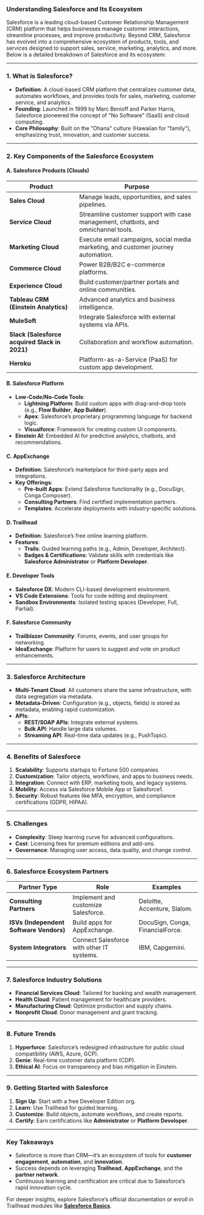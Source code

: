 ### **Understanding Salesforce and Its Ecosystem**
Salesforce is a leading cloud-based Customer Relationship Management (CRM) platform that helps businesses manage customer interactions, streamline processes, and improve productivity. Beyond CRM, Salesforce has evolved into a comprehensive ecosystem of products, tools, and services designed to support sales, service, marketing, analytics, and more. Below is a detailed breakdown of Salesforce and its ecosystem:

---

### **1. What is Salesforce?**
- **Definition**: A cloud-based CRM platform that centralizes customer data, automates workflows, and provides tools for sales, marketing, customer service, and analytics.
- **Founding**: Launched in 1999 by Marc Benioff and Parker Harris, Salesforce pioneered the concept of "No Software" (SaaS) and cloud computing.
- **Core Philosophy**: Built on the "Ohana" culture (Hawaiian for "family"), emphasizing trust, innovation, and customer success.

---

### **2. Key Components of the Salesforce Ecosystem**
#### **A. Salesforce Products (Clouds)**
| **Product**            | **Purpose**                                                                 |
|-------------------------|-----------------------------------------------------------------------------|
| **Sales Cloud**         | Manage leads, opportunities, and sales pipelines.                          |
| **Service Cloud**       | Streamline customer support with case management, chatbots, and omnichannel tools. |
| **Marketing Cloud**     | Execute email campaigns, social media marketing, and customer journey automation. |
| **Commerce Cloud**      | Power B2B/B2C e-commerce platforms.                                         |
| **Experience Cloud**    | Build customer/partner portals and online communities.                     |
| **Tableau CRM (Einstein Analytics)** | Advanced analytics and business intelligence.               |
| **MuleSoft**            | Integrate Salesforce with external systems via APIs.                        |
| **Slack (Salesforce acquired Slack in 2021)** | Collaboration and workflow automation.                   |
| **Heroku**              | Platform-as-a-Service (PaaS) for custom app development.                    |

#### **B. Salesforce Platform**
- **Low-Code/No-Code Tools**:
  - **Lightning Platform**: Build custom apps with drag-and-drop tools (e.g., **Flow Builder**, **App Builder**).
  - **Apex**: Salesforce’s proprietary programming language for backend logic.
  - **Visualforce**: Framework for creating custom UI components.
- **Einstein AI**: Embedded AI for predictive analytics, chatbots, and recommendations.

#### **C. AppExchange**
- **Definition**: Salesforce’s marketplace for third-party apps and integrations.
- **Key Offerings**:
  - **Pre-built Apps**: Extend Salesforce functionality (e.g., DocuSign, Conga Composer).
  - **Consulting Partners**: Find certified implementation partners.
  - **Templates**: Accelerate deployments with industry-specific solutions.

#### **D. Trailhead**
- **Definition**: Salesforce’s free online learning platform.
- **Features**:
  - **Trails**: Guided learning paths (e.g., Admin, Developer, Architect).
  - **Badges & Certifications**: Validate skills with credentials like **Salesforce Administrator** or **Platform Developer**.

#### **E. Developer Tools**
- **Salesforce DX**: Modern CLI-based development environment.
- **VS Code Extensions**: Tools for code editing and deployment.
- **Sandbox Environments**: Isolated testing spaces (Developer, Full, Partial).

#### **F. Salesforce Community**
- **Trailblazer Community**: Forums, events, and user groups for networking.
- **IdeaExchange**: Platform for users to suggest and vote on product enhancements.

---

### **3. Salesforce Architecture**
- **Multi-Tenant Cloud**: All customers share the same infrastructure, with data segregation via metadata.
- **Metadata-Driven**: Configuration (e.g., objects, fields) is stored as metadata, enabling rapid customization.
- **APIs**:
  - **REST/SOAP APIs**: Integrate external systems.
  - **Bulk API**: Handle large data volumes.
  - **Streaming API**: Real-time data updates (e.g., PushTopic).

---

### **4. Benefits of Salesforce**
1. **Scalability**: Supports startups to Fortune 500 companies.
2. **Customization**: Tailor objects, workflows, and apps to business needs.
3. **Integration**: Connect with ERP, marketing tools, and legacy systems.
4. **Mobility**: Access via Salesforce Mobile App or Salesforce1.
5. **Security**: Robust features like MFA, encryption, and compliance certifications (GDPR, HIPAA).

---

### **5. Challenges**
- **Complexity**: Steep learning curve for advanced configurations.
- **Cost**: Licensing fees for premium editions and add-ons.
- **Governance**: Managing user access, data quality, and change control.

---

### **6. Salesforce Ecosystem Partners**
| **Partner Type**         | **Role**                                   | **Examples**                     |
|--------------------------|--------------------------------------------|----------------------------------|
| **Consulting Partners**  | Implement and customize Salesforce.        | Deloitte, Accenture, Slalom.     |
| **ISVs (Independent Software Vendors)** | Build apps for AppExchange.          | DocuSign, Conga, FinancialForce. |
| **System Integrators**   | Connect Salesforce with other IT systems.  | IBM, Capgemini.                  |

---

### **7. Salesforce Industry Solutions**
- **Financial Services Cloud**: Tailored for banking and wealth management.
- **Health Cloud**: Patient management for healthcare providers.
- **Manufacturing Cloud**: Optimize production and supply chains.
- **Nonprofit Cloud**: Donor management and grant tracking.

---

### **8. Future Trends**
1. **Hyperforce**: Salesforce’s redesigned infrastructure for public cloud compatibility (AWS, Azure, GCP).
2. **Genie**: Real-time customer data platform (CDP).
3. **Ethical AI**: Focus on transparency and bias mitigation in Einstein.

---

### **9. Getting Started with Salesforce**
1. **Sign Up**: Start with a free Developer Edition org.
2. **Learn**: Use Trailhead for guided learning.
3. **Customize**: Build objects, automate workflows, and create reports.
4. **Certify**: Earn certifications like **Administrator** or **Platform Developer**.

---

### **Key Takeaways**
- Salesforce is more than CRM—it’s an ecosystem of tools for **customer engagement**, **automation**, and **innovation**.
- Success depends on leveraging **Trailhead**, **AppExchange**, and the **partner network**.
- Continuous learning and certification are critical due to Salesforce’s rapid innovation cycle.

For deeper insights, explore Salesforce’s official documentation or enroll in Trailhead modules like **[Salesforce Basics](https://trailhead.salesforce.com)**.
